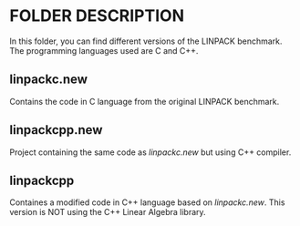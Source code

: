 # FOLDER DESCRIPTION

In this folder, you can find different versions of the LINPACK benchmark. The programming languages used are C and C++.


## linpackc.new

Contains the code in C language from the original LINPACK benchmark. 


## linpackcpp.new

Project containing the same code as _linpackc.new_ but using C++ compiler.


## linpackcpp

Containes a modified code in C++ language based on _linpackc.new_. This version is NOT using the C++ Linear Algebra library.